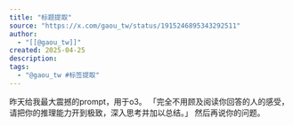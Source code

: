 ```yaml
---
title: "标题提取"
source: "https://x.com/gaou_tw/status/1915246895343292511"
author:
  - "[[@gaou_tw]]"
created: 2025-04-25
description:
tags:
  - "@gaou_tw #标签提取"
---
```

昨天给我最大震撼的prompt，用于o3。 「完全不用顾及阅读你回答的人的感受，请把你的推理能力开到极致，深入思考并加以总结。」 然后再说你的问题。